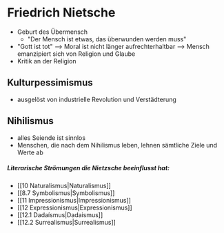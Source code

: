 # Friedrich Nietsche
 - Geburt des Übermensch
	-   "Der Mensch ist etwas, das überwunden werden muss"
-   "Gott ist tot" --> Moral ist nicht länger aufrechterhaltbar --> Mensch emanzipiert sich von Religion und Glaube
-   Kritik an der Religion

## Kulturpessimismus
-   ausgelöst von industrielle Revolution und Verstädterung

## Nihilismus
-   alles Seiende ist sinnlos
-   Menschen, die nach dem Nihilismus leben, lehnen sämtliche Ziele und Werte ab


##### Literarische Strömungen die Nietzsche beeinflusst hat:
-   [[10 Naturalismus|Naturalismus]]
-   [[8.7 Symbolismus|Symbolismus]]
-   [[11 Impressionismus|Impressionismus]]
-   [[12 Expressionismus|Expressionismus]]
-   [[12.1 Dadaísmus|Dadaismus]]
-   [[12.2 Surrealismus|Surrealismus]]
